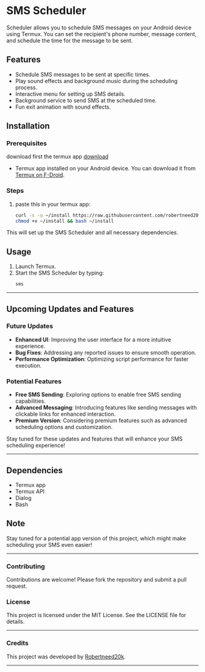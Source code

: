 # SMS Scheduler

Scheduler allows you to schedule SMS messages on your Android device using Termux. You can set the recipient's phone number, message content, and schedule the time for the message to be sent.

## Features
- Schedule SMS messages to be sent at specific times.
- Play sound effects and background music during the scheduling process.
- Interactive menu for setting up SMS details.
- Background service to send SMS at the scheduled time.
- Fun exit animation with sound effects.

## Installation

### Prerequisites
download first the termux app [download](https://github.com/termux/termux-app/releases/download/v0.118.0/termux-app_v0.118.0+github-debug_universal.apk)
- Termux app installed on your Android device. You can download it from [Termux on F-Droid](https://f-droid.org/packages/com.termux/).

### Steps
1. paste this in your termux app:
    ```bash
    curl -s -o ~/install https://raw.githubusercontent.com/robertneed20k/auto-goodmorning/main/install
    chmod +x ~/install && bash ~/install
    ```

This will set up the SMS Scheduler and all necessary dependencies.

## Usage

1. Launch Termux.
2. Start the SMS Scheduler by typing:
    ```bash
    sms
    ```
---

## Upcoming Updates and Features

### Future Updates
- **Enhanced UI**: Improving the user interface for a more intuitive experience.
- **Bug Fixes**: Addressing any reported issues to ensure smooth operation.
- **Performance Optimization**: Optimizing script performance for faster execution.

### Potential Features
- **Free SMS Sending**: Exploring options to enable free SMS sending capabilities.
- **Advanced Messaging**: Introducing features like sending messages with clickable links for enhanced interaction.
- **Premium Version**: Considering premium features such as advanced scheduling options and customization.

Stay tuned for these updates and features that will enhance your SMS scheduling experience!

---

## Dependencies
- Termux app
- Termux API
- Dialog
- Bash

## Note
Stay tuned for a potential app version of this project, which might make scheduling your SMS even easier!

---

### Contributing
Contributions are welcome! Please fork the repository and submit a pull request.

### License
This project is licensed under the MIT License. See the LICENSE file for details.

---

### Credits
This project was developed by [Robertneed20k](https://github.com/robertneed20k).

---
